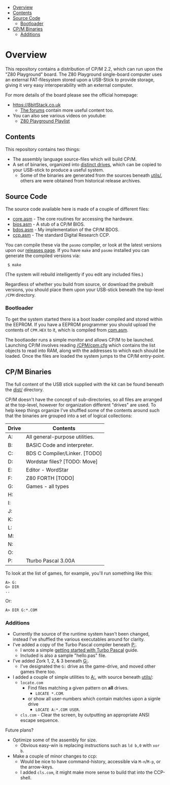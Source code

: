 
* [Overview](#overview)
* [Contents](#contents)
* [Source Code](#source-code)
  * [Bootloader](#bootloader)
* [CP/M Binaries](#cpm-binaries)
  * [Additions](#additions)


# Overview

This repository contains a distribution of CP/M 2.2, which can run upon the "Z80 Playground" board.  The Z80 Playground single-board computer uses an external FAT-filesystem stored upon a USB-Stick to provide storage, giving it very easy interoperability with an external computer.

For more details of the board please see the official homepage:

* https://8bitStack.co.uk
  * [The forums](https://8bitstack.co.uk/forums/forum/z80-playground-early-adopters) contain more useful content too.
* You can also see various videos on youtube:
  * [Z80 Playground Playlist](https://www.youtube.com/playlist?list=PL3arA6T9kycptsudBx3MyLbHCOjdoBhO6)


## Contents

This repository contains two things:

* The assembly language source-files which will build CP/M.
* A set of binaries, organized into [distinct drives](#cpm-binaries), which can be copied to your USB-stick to produce a useful system.
  * Some of the binaries are generated from the sources beneath [utils/](utils/), others are were obtained from historical release archives.


## Source Code

The source code available here is made of a couple of different files:

* [core.asm](core.asm) - The core routines for accessing the hardware.
* [bios.asm](bios.asm) - A stub of a CP/M BIOS.
* [bdos.asm](bdos.asm) - My implementation of the CP/M BDOS.
* [ccp.asm](ccp.asm) - The standard Digital Research CCP.

You can compile these via the `pasmo` compiler, or look at the latest versions upon our [releases page](https://github.com/skx/cpm-fat/releases).  If you have `make` and `pasmo` installed you can generate the compiled versions via:

     $ make

(The system will rebuild intelligently if you edit any included files.)

Regardless of whether you build from source, or download the prebuilt versions, you should place them upon your USB-stick beneath the top-level `/CPM` directory.

### Bootloader

To get the system started there is a boot loader compiled and stored within the EEPROM.  If you have a EEPROM programmer you should upload the contents of `CPM.HEX` to it, which is compiled from [cpm.asm](cpm.asm).

The bootlaoder runs a simple monitor and allows CP/M to be launched.  Launching CP/M involves reading [/CPM/cpm.cfg](dist/CPM/cpm.cfg) which contains the list objects to read into RAM, along with the addresses to which each should be loaded.  Once the files are loaded the system jumps to the CP/M entry-point.


## CP/M Binaries

The full content of the USB stick supplied with the kit can be found beneath the [dist/](dist/) directory.

CP/M doesn't have the concept of sub-directories, so all files are arranged at the top-level, however for organization different "drives" are used.  To help keep things organize I've shuffled some of the contents around such that the binaries are grouped into a set of logical collections:


| Drive  | Contents                        |
| ------ | ------------------------------- |
| A:     | All general-purpose utilities.  |
| B:     | BASIC Code and interpreter.     |
| C:     | BDS C Compiler/Linker.  [TODO]  |
| D:     | Wordstar files?  [TODO: Move]   |
| E:     | Editor - WordStar               |
| F:     | Z80 FORTH [TODO]                |
| G:     | Games - all types               |
| H:     |                                 |
| I:     |                                 |
| J:     |                                 |
| K:     |                                 |
| L:     |                                 |
| M:     |                                 |
| N:     |                                 |
| O:     |                                 |
| P:     | Tturbo Pascal 3.00A             |

To look at the list of games, for example, you'll run something like this:

    A> G:
    G> DIR
    ..

Or:

    A> DIR G:*.COM



### Additions

* Currently the source of the runtime system hasn't been changed, instead I've shuffled the various executables around for clarity.
* I've added a copy of the Turbo Pascal compiler beneath [P:](dist/CPM/DISKS/P).
  * I wrote a simple [getting started with Turbo Pascal](TURBO.md) guide.
  * Included is also a sample "hello.pas" file.
* I've added Zork 1, 2, & 3 beneath [G:](dist/CPM/DISKS/G).
  * I've designated the `G:` drive as the game-drive, and moved other games there too.
* I added a couple of simple utilities to [A:](dist/CPM/DISKS/A), with source beneath [utils/](utils/):
  * `locate.com`
    * Find files matching a given pattern on **all** drives.
      * `LOCATE *.COM`.
    * or show all user-numbers which contain matches upon a signle drive
      * `LOCATE A:*.COM USER`.
  * `cls.com` - Clear the screen, by outputting an appropriate ANSI escape sequence.


Future plans?

* Optimize some of the assembly for size.
  * Obvious easy-win is replacing instructions such as `ld b,0` with `xor b`.
* Make a couple of minor changes to ccp:
  * Would be nice to have command-history, accessible via `M-n`/`M-p`, or the arrow-keys.
  * I added `cls.com`, it might make more sense to build that into the CCP-shell.
